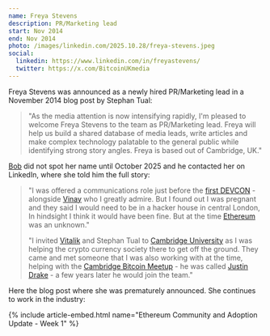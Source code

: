 ```yaml
---
name: Freya Stevens
description: PR/Marketing lead
start: Nov 2014
end: Nov 2014
photo: /images/linkedin.com/2025.10.28/freya-stevens.jpeg
social:
  linkedin: https://www.linkedin.com/in/freyastevens/
  twitter: https://x.com/BitcoinUKmedia
---
```


Freya Stevens was announced as a newly hired PR/Marketing lead in a November 2014 blog post by Stephan Tual:

> "As the media attention is now intensifying rapidly, I'm pleased to welcome Freya Stevens to the team as PR/Marketing lead. Freya will help us build a shared database of media leads, write articles and make complex technology palatable to the general public while identifying strong story angles. Freya is based out of Cambridge, UK."

[Bob](/people/bob-summerwill/) did not spot her name until October 2025 and he contacted her on LinkedIn, where she told him the full story:

> "I was offered a communications role just before the [first DEVCON](/articles/devcon0) - alongside [Vinay](/people/vinay-gupta/) who I greatly admire. But I found out I was pregnant and they said I would need to be in a hacker house in central London, In hindsight I think it would have been fine. But at the time [Ethereum](https://ethereum.org) was an unknown."
> 
> "I invited [Vitalik](/people/vitalik-buterin/) and Stephan Tual to [Cambridge University](https://en.wikipedia.org/wiki/University_of_Cambridge) as I was helping the crypto currency society there to get off the ground. They came and met someone that I was also working with at the time, helping with the [Cambridge Bitcoin Meetup](https://www.meetup.com/cambridge-bitcoin/) - he was called [Justin Drake](https://x.com/drakefjustin) - a few years later he would join the team."

Here the blog post where she was prematurely announced.  She continues to work in the industry:

{% include article-embed.html
  name="Ethereum Community and Adoption Update - Week 1"
%}
